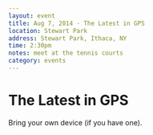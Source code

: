 ```yaml
---
layout: event
title: Aug 7, 2014 - The Latest in GPS
location: Stewart Park
address: Stewart Park, Ithaca, NY
time: 2:30pm
notes: meet at the tennis courts
category: events
---
```


# The Latest in GPS

Bring your own device (if you have one).
